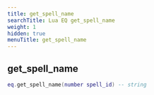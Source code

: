 ```yaml
---
title: get_spell_name
searchTitle: Lua EQ get_spell_name
weight: 1
hidden: true
menuTitle: get_spell_name
---
```

## get_spell_name
```lua
eq.get_spell_name(number spell_id) -- string
```